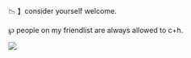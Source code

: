 📉 】consider yourself welcome. 

℘ people on my friendlist are always allowed to c+h. 

![](https://files.catbox.moe/tl72ul.jpg)
